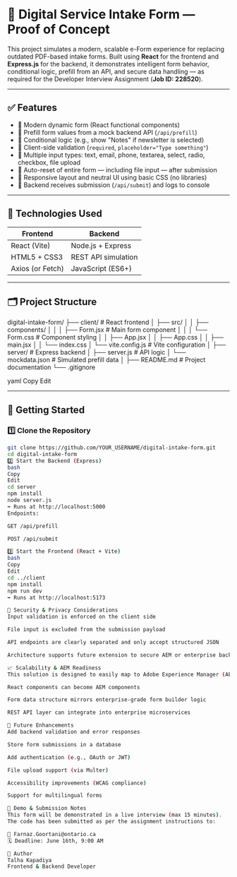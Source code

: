 # 📄 Digital Service Intake Form — Proof of Concept

This project simulates a modern, scalable e-Form experience for replacing outdated PDF-based intake forms. Built using **React** for the frontend and **Express.js** for the backend, it demonstrates intelligent form behavior, conditional logic, prefill from an API, and secure data handling — as required for the Developer Interview Assignment (**Job ID: 228520**).

---

## ✅ Features

- 🔹 Modern dynamic form (React functional components)
- 🔹 Prefill form values from a mock backend API (`/api/prefill`)
- 🔹 Conditional logic (e.g., show "Notes" if newsletter is selected)
- 🔹 Client-side validation (`required`, `placeholder="Type something"`)
- 🔹 Multiple input types: text, email, phone, textarea, select, radio, checkbox, file upload
- 🔹 Auto-reset of entire form — including file input — after submission
- 🔹 Responsive layout and neutral UI using basic CSS (no libraries)
- 🔹 Backend receives submission (`/api/submit`) and logs to console

---

## 🧰 Technologies Used

| Frontend         | Backend          |
|------------------|------------------|
| React (Vite)     | Node.js + Express |
| HTML5 + CSS3     | REST API simulation |
| Axios (or Fetch) | JavaScript (ES6+) |

---

## 🗂️ Project Structure

digital-intake-form/
├── client/ # React frontend
│ ├── src/
│ │ ├── components/
│ │ │ ├── Form.jsx # Main form component
│ │ │ └── Form.css # Component styling
│ │ ├── App.jsx
│ │ ├── App.css
│ │ ├── main.jsx
│ │ └── index.css
│ └── vite.config.js # Vite configuration
│
├── server/ # Express backend
│ ├── server.js # API logic
│ └── mockdata.json # Simulated prefill data
│
├── README.md # Project documentation
└── .gitignore

yaml
Copy
Edit

---

## 🚀 Getting Started

### 1️⃣ Clone the Repository

```bash
git clone https://github.com/YOUR_USERNAME/digital-intake-form.git
cd digital-intake-form
2️⃣ Start the Backend (Express)
bash
Copy
Edit
cd server
npm install
node server.js
➡ Runs at http://localhost:5000
Endpoints:

GET /api/prefill

POST /api/submit

3️⃣ Start the Frontend (React + Vite)
bash
Copy
Edit
cd ../client
npm install
npm run dev
➡ Runs at http://localhost:5173

🔐 Security & Privacy Considerations
Input validation is enforced on the client side

File input is excluded from the submission payload

API endpoints are clearly separated and only accept structured JSON

Architecture supports future extension to secure AEM or enterprise backends

📈 Scalability & AEM Readiness
This solution is designed to easily map to Adobe Experience Manager (AEM) in the future:

React components can become AEM components

Form data structure mirrors enterprise-grade form builder logic

REST API layer can integrate into enterprise microservices

🧠 Future Enhancements
Add backend validation and error responses

Store form submissions in a database

Add authentication (e.g., OAuth or JWT)

File upload support (via Multer)

Accessibility improvements (WCAG compliance)

Support for multilingual forms

🧪 Demo & Submission Notes
This form will be demonstrated in a live interview (max 15 minutes).
The code has been submitted as per the assignment instructions to:

📩 Farnaz.Goortani@ontario.ca
🗓️ Deadline: June 16th, 9:00 AM

👤 Author
Talha Kapadiya
Frontend & Backend Developer


